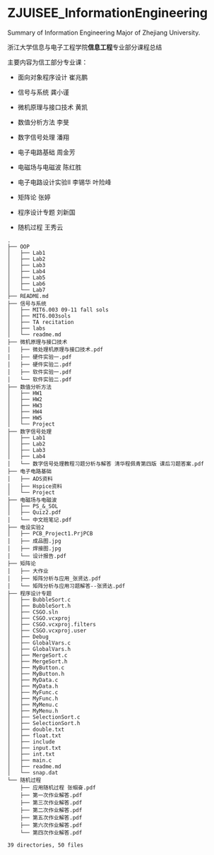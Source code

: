 # ZJUISEE_InformationEngineering
 Summary of Information Engineering Major of Zhejiang University.
 
 浙江大学信息与电子工程学院**信息工程**专业部分课程总结

 主要内容为信工部分专业课：
 
 
-  面向对象程序设计 崔兆鹏
 
- 信号与系统 龚小谨

- 微机原理与接口技术 黄凯

- 数值分析方法 李旻
 
- 数字信号处理 潘翔
 
- 电子电路基础 周金芳
 
- 电磁场与电磁波 陈红胜
 
- 电子电路设计实验Ⅱ 李锡华 叶险峰
 
- 矩阵论 张婷
 
- 程序设计专题 刘新国

- 随机过程 王秀云

```
.
├── OOP
│   ├── Lab1
│   ├── Lab2
│   ├── Lab3
│   ├── Lab4
│   ├── Lab5
│   ├── Lab6
│   └── Lab7
├── README.md
├── 信号与系统
│   ├── MIT6.003 09-11 fall sols
│   ├── MIT6.003sols
│   ├── TA recitation
│   ├── labs
│   └── readme.md
├── 微机原理与接口技术
│   ├── 微处理机原理与接口技术.pdf
│   ├── 硬件实验一.pdf
│   ├── 硬件实验二.pdf
│   ├── 软件实验一.pdf
│   └── 软件实验二.pdf
├── 数值分析方法
│   ├── HW1
│   ├── HW2
│   ├── HW3
│   ├── HW4
│   ├── HW5
│   └── Project
├── 数字信号处理
│   ├── Lab1
│   ├── Lab2
│   ├── Lab3
│   ├── Lab4
│   └── 数字信号处理教程习题分析与解答 清华程佩青第四版 课后习题答案.pdf
├── 电子电路基础
│   ├── ADS资料
│   ├── Hspice资料
│   └── Project
├── 电磁场与电磁波
│   ├── PS_&_SOL
│   ├── Quiz2.pdf
│   └── 中文班笔记.pdf
├── 电设实验2
│   ├── PCB_Project1.PrjPCB
│   ├── 成品图.jpg
│   ├── 焊接图.jpg
│   └── 设计报告.pdf
├── 矩阵论
│   ├── 大作业
│   ├── 矩阵分析与应用_张贤达.pdf
│   └── 矩阵分析与应用习题解答--张贤达.pdf
├── 程序设计专题
│   ├── BubbleSort.c
│   ├── BubbleSort.h
│   ├── CSGO.sln
│   ├── CSGO.vcxproj
│   ├── CSGO.vcxproj.filters
│   ├── CSGO.vcxproj.user
│   ├── Debug
│   ├── GlobalVars.c
│   ├── GlobalVars.h
│   ├── MergeSort.c
│   ├── MergeSort.h
│   ├── MyButton.c
│   ├── MyButton.h
│   ├── MyData.c
│   ├── MyData.h
│   ├── MyFunc.c
│   ├── MyFunc.h
│   ├── MyMenu.c
│   ├── MyMenu.h
│   ├── SelectionSort.c
│   ├── SelectionSort.h
│   ├── double.txt
│   ├── float.txt
│   ├── include
│   ├── input.txt
│   ├── int.txt
│   ├── main.c
│   ├── readme.md
│   └── snap.dat
└── 随机过程
    ├── 应用随机过程 张帼奋.pdf
    ├── 第一次作业解答.pdf
    ├── 第三次作业解答.pdf
    ├── 第二次作业解答.pdf
    ├── 第五次作业解答.pdf
    ├── 第六次作业解答.pdf
    └── 第四次作业解答.pdf

39 directories, 50 files

```